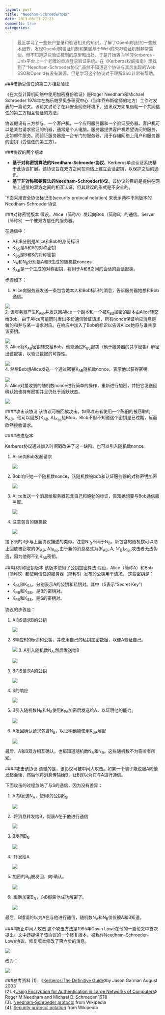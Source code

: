```yaml
---
layout: post
title: "Needham-Schroeder协议"
date: 2013-06-13 22:23
comments: true
categories: 
---
```

> 最近学习了一些账户登录和验证相关的知识，了解了OpenId机制的一些技术细节，发现OpenId的验证机制和某些基于Web的SSO验证机制非常类似，但不知道这些验证机制的原型和出处，于是开始转向学习Kerberos - Unix平台上一个老牌的单点登录验证系统。在《Kerberos权威指南》里找到了“Needham-Schroeder协议”,虽然不知道这个协议与其后出现的Web SSO和OpenId有没有渊源，但是学习这个协议对于理解SSO非常有帮助。

###借助受信任的第三方相互验证

《在大型计算机网络中使用加密身份验证》是Roger Needham和Michael Schroeder 1978年在施乐帕罗奥多研究中心（当年乔布斯偷师的地方）工作时发表的一篇论文。该论文讨论了在非安全网络环境下，通讯双方如果借助一个共同信任的第三方相互验证的方法。

协议假设有三方参与，一个客户机，一个应用服务器和一个验证服务器。客户机可以是某台请求验证的机器，通常是个人电脑。服务器提供客户机希望访问的服务，比如邮件服务。而验证服务器是一台专门的服务器，用于存储网络上用户和服务器的密钥（受信任的第三方）。

<!-- more -->

###协议的两个版本

* **基于对称密钥算法的Needham-Schroeder协议**。Kerberos单点认证系统基于此协议扩展，该协议旨在双方之间在网络上建立会话密钥，以保护之后的通讯。
* **基于非对称密钥算法的Needham-Schroeder协议**。该协议的目的是提供在网络上通信的双方之间的相互认证，但其建议的形式是不安全的。

下面采用安全协议标记法(security protocal notation) 来表示两种不同版本的Needham-Schroeder协议

###对称密钥版本
假设，Alice（简称A）发起向Bob（简称B）的通信。Server（简称S）一个被双方信任的服务器。   


在通信中：
   
* A和B分别是Alice和Bob的身份标识
* K<sub>AS</sub>是A和S的对称密钥
* K<sub>BS</sub>是B和S的对称密钥
* N<sub>A</sub>和N<sub>B</sub>分别是A和B生成的随机数nonces   
* K<sub>AB</sub>是一个生成的对称密钥，将用于A和B之间的会话的会话密钥。   

步骤如下：      
1. Alice向服务器发送一条包含她本人和Bob标识的消息，告诉服务器她想和Bob通信。   
 ![](http://upload.wikimedia.org/math/1/b/5/1b53543c28f72a2151812f45874f7deb.png)   
2. 该服务器产生K<sub>AB</sub>,并发送回Alice一个副本和一个被K<sub>BS</sub>加密的副本由Alice转交给Bob。由于Alice可能同时发出多份通信验证请求，所有nonce保证响应消息是新的和并与某一请求对应。在响应中加入了Bob的标识以告诉Alice她将与谁共享该密钥。    

 ![](http://upload.wikimedia.org/math/6/5/a/65a61e0dc01947d23a57e0ce931977cf.png)   
3. Alice将K<sub>AB</sub>密钥转交给Bob，他能通过K<sub>BS</sub>密钥（他于服务器的共享密钥）解密出该密钥，以验证数据的可靠性。
   
 ![](http://upload.wikimedia.org/math/2/f/1/2f163c6bc7957588abe99f9fa115740e.png)   
4. 然后Bob想Alice发送一个通过密钥K<sub>AB</sub>随机数nonce，表示他以获得密钥
   
 ![](http://upload.wikimedia.org/math/3/b/d/3bdb6789891493725b8ebe8e6894f0fd.png)   
5. Alice对接收到的随机数nonce进行简单的操作，重新进行加密，并把它发送回确认她也持有密钥并且仍处于活跃状态。   

 ![](http://upload.wikimedia.org/math/e/2/7/e27ecba9e6a2499a8350be598e9ce40b.png)   
	
####攻击该协议
该协议可被回放攻击。如果攻击者使用一个陈旧的被窃取的K<sub>AB</sub>，他可以回放{K<sub>AB</sub>, A}<sub>K<sub>BS</sub></sub>给Blob，Blob不但不知道这个密钥是已过期，反而欣然接收请求。

####改进版本

Kerberos协议通过加入时间戳改进了这一缺陷。也可以引入随机数nonce。

1. Alice向Bob发起请求

	![](http://upload.wikimedia.org/math/d/e/6/de6d2884e31e5dd8a56cdbecd0379bb9.png)
2.	Bob响应她一个随机数nonce，该随机数被bob和认证服务器的对称密钥加密

	![](http://upload.wikimedia.org/math/e/3/e/e3ecf601c90b6ef52cbd3f3571320c97.png)
3.	Alice发送一个消息给服务器包含自己和鲍勃的标识，告知她想要与Bob通信服务器。

	![](http://upload.wikimedia.org/math/8/b/4/8b497cd33ae923645067291a7891cb2a.png)
4. 注意包含的随机数

	![](http://upload.wikimedia.org/math/0/6/c/06c9c78b9f91526228116cc30ac66bfc.png)

接下来的3步与上面协议描述的类似。注意N'<sub>B</sub>不同于N<sub>B</sub>。新包含的随机数可以防止回放被窃取的{K<sub>AB</sub>, A}<sub>K<sub>BS</sub></sub>,由于新的消息格式为{K<sub>AB</sub>, A, N'<sub>B</sub>}<sub>K<sub>BS</sub></sub>,攻击者无法伪造，因为他得不到K<sub>BS</sub>密钥。

###非对称密钥版本
该版本使用了公钥加密算法
假设，Alice（简称A）和Bob（简称B）都使用信任的服务器（简称S）发布的公钥用于请求。
这些密钥是：  
 
* K<sub>PA</sub>和K<sub>SA</sub>，分别表示A的公钥和私钥对。其中（S表示“Secret Key”）
* K<sub>PB</sub>和K<sub>SB</sub>，是B的密钥对。
* K<sub>PS</sub>和K<sub>SS</sub>，是S的密钥对。

协议的步骤是：

1. A向S请求B的公钥

	![](http://upload.wikimedia.org/math/5/7/2/57211ef0e2f43a95e8346290887e8da3.png)
2. S响应B的标识和公钥，并使用自己的私钥加密数据，以便A验证自己。

	![](http://upload.wikimedia.org/math/5/5/5/5556de3bf2768c8b3dd97e99cde6fe4c.png)
	3. A引入随机数N<sub>A</sub>,然后发送给B

	![](http://upload.wikimedia.org/math/c/6/0/c60110a492a0096f31fa91b8ece8d4a6.png)
4. B向S请求A的公钥

	![](http://upload.wikimedia.org/math/e/6/b/e6bd04eb3d4a5f2462b9642954955443.png)
5. S的响应

	![](http://upload.wikimedia.org/math/b/3/1/b31c9fc795a424d490ca573f2aedd7ec.png)
6. B引入随机数N<sub>B</sub>和N<sub>A</sub>使用K<sub>PA</sub>加密后发送给A，以证明他的能力。

	![](http://upload.wikimedia.org/math/3/3/5/33583fcf1b33ad5e83c914ef6c529530.png)
7. A发回确认请求包含N<sub>B</sub>，以证明他能使用K<sub>SA</sub>解密

	![](http://upload.wikimedia.org/math/3/1/e/31e07ae0859dd58e24473fc5c720531b.png)
	
最后，A和B双方相互确认，也都知道随机数N<sub>A</sub>和N<sub>B</sub>。这些随机数不为窃听者所知。

####攻击该协议
遗憾的是，该协议可被中间人攻击。如果一个骗子能说服A向他发起会话，然后他将消息传输给B，让B误以为在与A进行通信。

下面攻击的过程忽略了与S的通信，因为没有差异：

1. A向I发送N<sub>A</sub>，使用I的公钥K<sub>SI</sub>

	![](http://upload.wikimedia.org/math/a/d/b/adbe524547c2d654be815394f719404f.png)
2. I将消息转发给B，假装A在于他进行通信

	![](http://upload.wikimedia.org/math/e/b/1/eb11f142798ea5b44a5bd5a93165ac98.png)
3. B发回B<sub>N</sub>

	![](http://upload.wikimedia.org/math/c/d/3/cd3499b767d1e4a062fb2615e8b0d48d.png)
4. I转发给A

	![](http://upload.wikimedia.org/math/f/7/a/f7a0bee8365d9378cac7774608f2d0d8.png)
5. 加密的B<sub>N</sub>被发回，向I确认。

	![](http://upload.wikimedia.org/math/3/c/e/3ce745fbe7e751c6d3f8442fecfa915b.png)
6. I重新加密B<sub>N</sub>，向B假装他成功解密了。

	![](http://upload.wikimedia.org/math/8/f/d/8fd48867959a9886843676ab3364be90.png)

最后，B错误的以为A在与他进行通信，随机数N<sub>A</sub>和N<sub>B</sub>仅仅被A和B知道。

####防止中间人攻击
这个攻击方法是1995年Gavin Lowe在他的一篇论文中首次提出。文中还提供了该协议的一个修复版本，被称作Needham–Schroeder–Lowe协议。修复版本修改了第六步的消息。

![](http://upload.wikimedia.org/math/3/3/5/33583fcf1b33ad5e83c914ef6c529530.png)

改为：

![](http://upload.wikimedia.org/math/c/5/8/c58c49f7dc501dc733a4053f88ce245f.png)



###参考资料
[1]. 《[Kerberos:The Definitive Guide](http://shop.oreilly.com/product/9780596004033.do)》by Jason Garman August 2003    
[2]. 《[Using Encryption for Authentication in Large Networks of Computers](http://jmiller.uaa.alaska.edu/cse465-fall2012/papers/needham1978.pdf)》Roger M.Needham and Michael D. Schroeder 1978   
[3]. [Needham–Schroeder protocol](http://en.wikipedia.org/wiki/Needham%E2%80%93Schroeder_protocol) from Wikipedia   
[4]. [Security protocol notation](http://en.wikipedia.org/wiki/Security_protocol_notation) from Wikipeida

